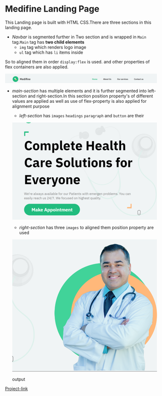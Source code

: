 # Medifine Landing Page




This Landing page is built with HTML CSS.There are three sections in this landing page.


- *Navbar* is segmented further in Two section and is wrapped in `Main` tag.`Main` tag has **two child elements** 
  - `img` tag which renders logo image 
  - `ul` tag which has `li` items inside

So to aligned them in order `display:flex` is used.
and other properties of flex containers are also applied.
 
 ![Navbar](./ss/medifine-header.png)


- *main-section* has multiple elements and it is further segmented into left-section and right-section.In this section position property's 
of different values are applied as well as use of flex-property is also applied for alignment purpose

  - *left-section* has `images` `headings` `paragraph` and `button` are their 

  ![left-section](./ss/medifine-right.png)


  - *right-section* has three `images` to aligned them position property are used 

  ![right-section](./ss/medifine-rrright.png)



  output

[Project-link](https://medifine-app.netlify.app/)
